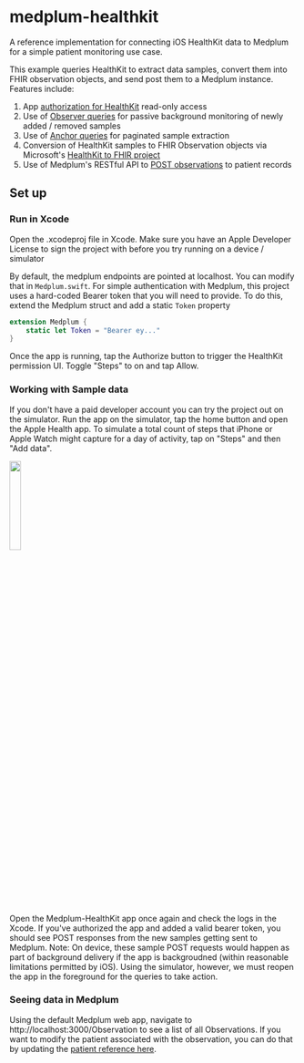 # medplum-healthkit
A reference implementation for connecting iOS HealthKit data to Medplum for a simple patient monitoring use case.

This example queries HealthKit to extract data samples, 
convert them into FHIR observation objects, and send post them to a Medplum instance. Features include:

1. App [authorization for HealthKit](https://github.com/rkirkendall/medplum-healthkit/blob/main/Medplum-HealthKit/Health/Health.swift) read-only access
2. Use of [Observer queries](https://github.com/rkirkendall/medplum-healthkit/blob/main/Medplum-HealthKit/Health/Health%2BQueries.swift) for passive background monitoring of newly added / removed samples
3. Use of [Anchor queries](https://github.com/rkirkendall/medplum-healthkit/blob/main/Medplum-HealthKit/Health/Health%2BAnchor.swift) for paginated sample extraction 
4. Conversion of HealthKit samples to FHIR Observation objects via Microsoft's [HealthKit to FHIR project](https://github.com/microsoft/healthkit-to-fhir)
5. Use of Medplum's RESTful API to [POST observations](https://github.com/rkirkendall/medplum-healthkit/blob/main/Medplum-HealthKit/Health/Medplum.swift) to patient records


## Set up

### Run in Xcode

Open the .xcodeproj file in Xcode. Make sure you have an Apple Developer License to sign the project with before you try running on a device / simulator

By default, the medplum endpoints are pointed at localhost. You can modify that in `Medplum.swift`. For simple authentication with Medplum, this project uses a hard-coded Bearer token that you will need to provide. To do this, extend the Medplum struct and add a static `Token` property

```swift
extension Medplum {
    static let Token = "Bearer ey..."
}
```

Once the app is running, tap the Authorize button to trigger the HealthKit permission UI. Toggle "Steps" to on and tap Allow.

### Working with Sample data

If you don't have a paid developer account you can try the project out on the simulator. Run the app on the simulator, tap the home button and open the Apple Health app. To simulate a total count of steps that iPhone or Apple Watch might capture for a day of activity, tap on "Steps" and then "Add data".

<img src="https://user-images.githubusercontent.com/1122859/201167269-cefc4768-97c5-4b43-ae04-f94dc028e386.png" width=20% height=20%>

Open the Medplum-HealthKit app once again and check the logs in the Xcode. If you've authorized the app and added a valid bearer token, you should see POST responses from the new samples getting sent to Medplum. Note: On device, these sample POST requests would happen as part of background delivery if the app is backgroudned (within reasonable limitations permitted by iOS). Using the simulator, however, we must reopen the app in the foreground for the queries to take action.

### Seeing data in Medplum

Using the default Medplum web app, navigate to http://localhost:3000/Observation to see a list of all Observations. If you want to modify the patient associated with the observation, you can do that by updating the [patient reference here](https://github.com/rkirkendall/medplum-healthkit/blob/main/Medplum-HealthKit/Health/Health%2BFHIR.swift).

